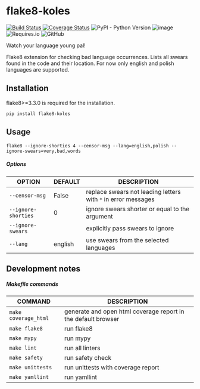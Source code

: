 # flake8-koles

[![Build Status](https://travis-ci.org/myslak71/flake8-koles.svg?branch=master)](https://travis-ci.org/myslak71/flake8-koles)
[![Coverage Status](https://coveralls.io/repos/github/myslak71/flake8-koles/badge.svg?branch=master)](https://coveralls.io/github/myslak71/flake8-koles?branch=master)
![PyPI - Python Version](https://img.shields.io/pypi/pyversions/flake8-koles)
![image](https://img.shields.io/badge/version-0.1.2-yellow)
![Requires.io](https://img.shields.io/requires/github/myslak71/flake8-koles)
![GitHub](https://img.shields.io/github/license/myslak71/flake8-koles?color=46c28e)

Watch your language young pal!

Flake8 extension for checking bad language occurrences. Lists all swears found in the code and their location.
For now only english and polish languages are supported.

## Installation
flake8>=3.3.0 is required for the installation.
```
pip install flake8-koles
```

## Usage
```
flake8 --ignore-shorties 4 --censor-msg --lang=english,polish --ignore-swears=very,bad,words
```
##### Options
|OPTION    | DEFAULT|DESCRIPTION |
| --------  |---|-------------|
|`--censor-msg`|False |replace swears not leading letters with `*` in error messages|
|`--ignore-shorties`|0 |ignore swears shorter or equal to the argument|
|`--ignore-swears`| |explicitly pass swears to ignore|
|`--lang`|english |use swears from the selected languages|

## Development notes

##### Makefile commands

|COMMAND |DESCRIPTION|
|--------|-----------|
|`make coverage_html`|generate and open html coverage report in the default browser|
|`make flake8`|run flake8|
|`make mypy`|run mypy|
|`make lint`|run all linters|
|`make safety`|run safety check|
|`make unittests`|run unittests with coverage report
|`make yamllint`|run yamllint|
